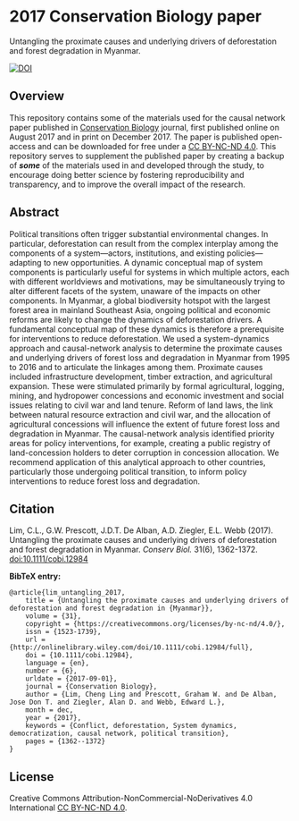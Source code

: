 # 2017 Conservation Biology paper
Untangling the proximate causes and underlying drivers of deforestation and forest degradation in Myanmar.

[![DOI](https://img.shields.io/badge/DOI-10.1111%2Fcobi.12984-blue.svg)](https://doi.org/10.1111/cobi.12984)

<a name="overview"></a>
## Overview
This repository contains some of the materials used for the causal network paper published in [Conservation Biology](https://onlinelibrary.wiley.com/journal/15231739) journal, first published online on August 2017 and in print on December 2017. The paper is published open-access and can be downloaded for free under a [CC BY-NC-ND 4.0](#license). This repository serves to supplement the published paper by creating a backup of ***some*** of the materials used in and developed through the study, to encourage doing better science by fostering reproducibility and transparency, and to improve the overall impact of the research.

<a name="abstract"></a>
## Abstract
Political transitions often trigger substantial environmental changes. In particular, deforestation can result from the complex interplay among the components of a system—actors, institutions, and existing policies—adapting to new opportunities. A dynamic conceptual map of system components is particularly useful for systems in which multiple actors, each with different worldviews and motivations, may be simultaneously trying to alter different facets of the system, unaware of the impacts on other components. In Myanmar, a global biodiversity hotspot with the largest forest area in mainland Southeast Asia, ongoing political and economic reforms are likely to change the dynamics of deforestation drivers. A fundamental conceptual map of these dynamics is therefore a prerequisite for interventions to reduce deforestation. We used a system-dynamics approach and causal-network analysis to determine the proximate causes and underlying drivers of forest loss and degradation in Myanmar from 1995 to 2016 and to articulate the linkages among them. Proximate causes included infrastructure development, timber extraction, and agricultural expansion. These were stimulated primarily by formal agricultural, logging, mining, and hydropower concessions and economic investment and social issues relating to civil war and land tenure. Reform of land laws, the link between natural resource extraction and civil war, and the allocation of agricultural concessions will influence the extent of future forest loss and degradation in Myanmar. The causal-network analysis identified priority areas for policy interventions, for example, creating a public registry of land-concession holders to deter corruption in concession allocation. We recommend application of this analytical approach to other countries, particularly those undergoing political transition, to inform policy interventions to reduce forest loss and degradation.

<a name="citation"></a>
## Citation
Lim, C.L., G.W. Prescott, J.D.T. De Alban, A.D. Ziegler, E.L. Webb (2017). Untangling the proximate causes and underlying drivers of deforestation and forest degradation in Myanmar. *Conserv Biol.* 31(6), 1362-1372. [doi:10.1111/cobi.12984](https://doi.org/10.1111/cobi.12984)

**BibTeX entry:**
```
@article{lim_untangling_2017,
	title = {Untangling the proximate causes and underlying drivers of deforestation and forest degradation in {Myanmar}},
	volume = {31},
	copyright = {https://creativecommons.org/licenses/by-nc-nd/4.0/},
	issn = {1523-1739},
	url = {http://onlinelibrary.wiley.com/doi/10.1111/cobi.12984/full},
	doi = {10.1111/cobi.12984},
	language = {en},
	number = {6},
	urldate = {2017-09-01},
	journal = {Conservation Biology},
	author = {Lim, Cheng Ling and Prescott, Graham W. and De Alban, Jose Don T. and Ziegler, Alan D. and Webb, Edward L.},
	month = dec,
	year = {2017},
	keywords = {Conflict, deforestation, System dynamics, democratization, causal network, political transition},
	pages = {1362--1372}
}
```

<a name="license"></a>
## License
Creative Commons Attribution-NonCommercial-NoDerivatives 4.0 International [CC BY-NC-ND 4.0](https://creativecommons.org/licenses/by-nc-nd/4.0/).
